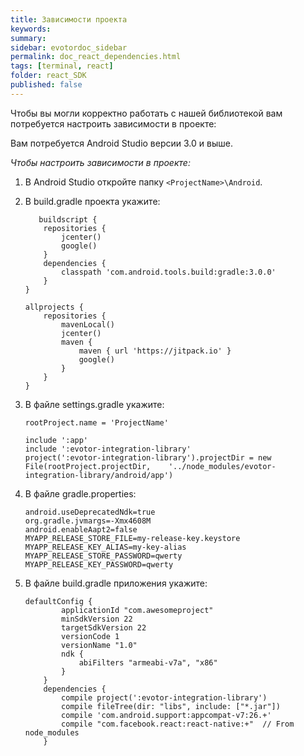 ```yaml
---
title: Зависимости проекта
keywords:
summary:
sidebar: evotordoc_sidebar
permalink: doc_react_dependencies.html
tags: [terminal, react]
folder: react_SDK
published: false
---
```


Чтобы вы могли корректно работать с нашей библиотекой вам потребуется настроить зависимости в проекте:

Вам потребуется Android Studio версии 3.0 и выше.

*Чтобы настроить зависимости в проекте:*

1. В Android Studio откройте папку `<ProjectName>\Android`.
2. В build.gradle проекта укажите:

   ```
      buildscript {
       repositories {
           jcenter()
           google()
       }
       dependencies {
           classpath 'com.android.tools.build:gradle:3.0.0'
       }
   }

   allprojects {
       repositories {
           mavenLocal()
           jcenter()
           maven {
               maven { url 'https://jitpack.io' }
               google()
           }
       }
   }
   ```

3. В файле settings.gradle укажите:

   ```
   rootProject.name = 'ProjectName'

   include ':app'
   include ':evotor-integration-library'
   project(':evotor-integration-library').projectDir = new File(rootProject.projectDir,    '../node_modules/evotor-integration-library/android/app')

   ```

4. В файле gradle.properties:

   ```
   android.useDeprecatedNdk=true
   org.gradle.jvmargs=-Xmx4608M
   android.enableAapt2=false
   MYAPP_RELEASE_STORE_FILE=my-release-key.keystore
   MYAPP_RELEASE_KEY_ALIAS=my-key-alias
   MYAPP_RELEASE_STORE_PASSWORD=qwerty
   MYAPP_RELEASE_KEY_PASSWORD=qwerty
   ```

5. В файле build.gradle приложения укажите:

   ```
   defaultConfig {
           applicationId "com.awesomeproject"
           minSdkVersion 22
           targetSdkVersion 22
           versionCode 1
           versionName "1.0"
           ndk {
               abiFilters "armeabi-v7a", "x86"
           }
       }
       dependencies {
           compile project(':evotor-integration-library')
           compile fileTree(dir: "libs", include: ["*.jar"])
           compile 'com.android.support:appcompat-v7:26.+'
           compile "com.facebook.react:react-native:+"  // From node_modules
       }
   ```
